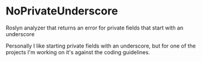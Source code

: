 # NoPrivateUnderscore
Roslyn analyzer that returns an error for private fields that start with an underscore

Personally I like starting private fields with an underscore, but for one of the projects I'm working on it's against the coding guidelines.
